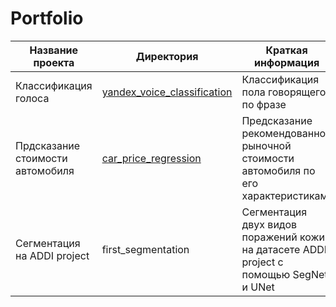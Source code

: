 # Portfolio


|  Название проекта |  Директория |  Краткая информация |   |   |
|---|---|---|---|---|
| Классификация голоса  | [yandex_voice_classification](https://github.com/dankadyrov/Portfolio/tree/main/yandex_voice_classification)  | Классификация пола говорящего по фразе  |   |   |
| Прдсказание стоимости автомобиля  | [car_price_regression](https://github.com/dankadyrov/Portfolio/tree/main/car_price_regression)  | Предсказание рекомендованной рыночной стоимости автомобиля по его характеристикам  |   |   |
| Сегментация на ADDI project  | first_segmentation  |  Сегментация двух видов поражений кожи на датасете ADDI project с помощью SegNet и UNet |   |   |
